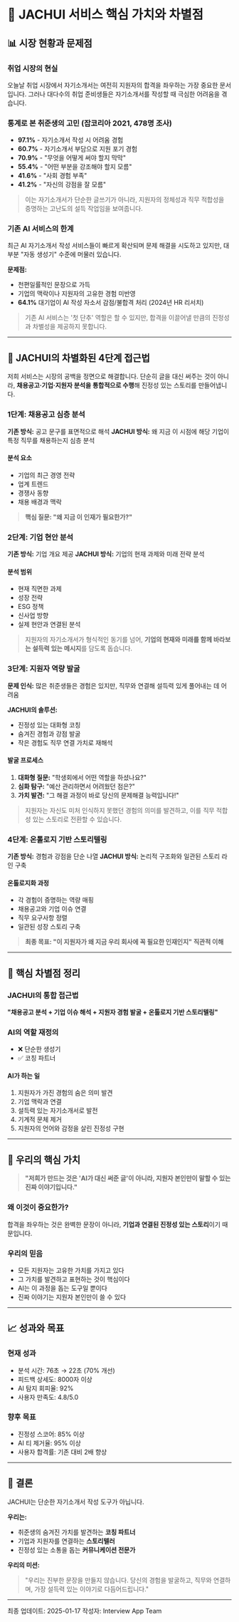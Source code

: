 # 🚀 JACHUI 서비스 핵심 가치와 차별점

## 📊 시장 현황과 문제점

### 취업 시장의 현실
오늘날 취업 시장에서 자기소개서는 여전히 지원자의 합격을 좌우하는 가장 중요한 문서입니다. 그러나 대다수의 취업 준비생들은 자기소개서를 작성할 때 극심한 어려움을 겪습니다.

### 통계로 본 취준생의 고민 (잡코리아 2021, 478명 조사)
- **97.1%** - 자기소개서 작성 시 어려움 경험
- **60.7%** - 자기소개서 부담으로 지원 포기 경험
- **70.9%** - "무엇을 어떻게 써야 할지 막막"
- **55.4%** - "어떤 부분을 강조해야 할지 모름"
- **41.6%** - "사회 경험 부족"
- **41.2%** - "자신의 강점을 잘 모름"

> 이는 자기소개서가 단순한 글쓰기가 아니라, 지원자의 정체성과 직무 적합성을 증명하는 고난도의 설득 작업임을 보여줍니다.

### 기존 AI 서비스의 한계
최근 AI 자기소개서 작성 서비스들이 빠르게 확산되며 문제 해결을 시도하고 있지만, 대부분 "자동 생성기" 수준에 머물러 있습니다.

**문제점:**
- 천편일률적인 문장으로 가득
- 기업의 맥락이나 지원자의 고유한 경험 미반영
- **64.1%** 대기업이 AI 작성 자소서 감점/불합격 처리 (2024년 HR 리서치)

> 기존 AI 서비스는 '첫 단추' 역할은 할 수 있지만, 합격을 이끌어낼 만큼의 진정성과 차별성을 제공하지 못합니다.

---

## 🎯 JACHUI의 차별화된 4단계 접근법

저희 서비스는 시장의 공백을 정면으로 해결합니다. 단순히 글을 대신 써주는 것이 아니라, **채용공고·기업·지원자 분석을 통합적으로 수행**해 진정성 있는 스토리를 만들어냅니다.

### 1단계: 채용공고 심층 분석
**기존 방식:** 공고 문구를 표면적으로 해석
**JACHUI 방식:** 왜 지금 이 시점에 해당 기업이 특정 직무를 채용하는지 심층 분석

#### 분석 요소
- 기업의 최근 경영 전략
- 업계 트렌드
- 경쟁사 동향
- 채용 배경과 맥락

> **핵심 질문: "왜 지금 이 인재가 필요한가?"**

### 2단계: 기업 현안 분석
**기존 방식:** 기업 개요 제공
**JACHUI 방식:** 기업의 현재 과제와 미래 전략 분석

#### 분석 범위
- 현재 직면한 과제
- 성장 전략
- ESG 정책
- 신사업 방향
- 실제 현안과 연결된 분석

> 지원자의 자기소개서가 형식적인 동기를 넘어, **기업의 현재와 미래를 함께 바라보는 설득력 있는 메시지**를 담도록 돕습니다.

### 3단계: 지원자 역량 발굴
**문제 인식:** 많은 취준생들은 경험은 있지만, 직무와 연결해 설득력 있게 풀어내는 데 어려움

**JACHUI의 솔루션:**
- 진정성 있는 대화형 코칭
- 숨겨진 경험과 강점 발굴
- 작은 경험도 직무 연결 가치로 재해석

#### 발굴 프로세스
1. **대화형 질문:** "학생회에서 어떤 역할을 하셨나요?"
2. **심화 탐구:** "예산 관리하면서 어려웠던 점은?"
3. **가치 발견:** "그 해결 과정이 바로 당신의 문제해결 능력입니다!"

> 지원자는 자신도 미처 인식하지 못했던 경험의 의미를 발견하고, 이를 직무 적합성 있는 스토리로 전환할 수 있습니다.

### 4단계: 온톨로지 기반 스토리텔링
**기존 방식:** 경험과 강점을 단순 나열
**JACHUI 방식:** 논리적 구조화와 일관된 스토리 라인 구축

#### 온톨로지화 과정
- 각 경험이 증명하는 역량 매핑
- 채용공고와 기업 이슈 연결
- 직무 요구사항 정렬
- 일관된 성장 스토리 구축

> **최종 목표: "이 지원자가 왜 지금 우리 회사에 꼭 필요한 인재인지" 직관적 이해**

---

## 🔑 핵심 차별점 정리

### JACHUI의 통합 접근법
**"채용공고 분석 + 기업 이슈 해석 + 지원자 경험 발굴 + 온톨로지 기반 스토리텔링"**

### AI의 역할 재정의
- ❌ 단순한 생성기
- ✅ 코칭 파트너

#### AI가 하는 일
1. 지원자가 가진 경험의 숨은 의미 발견
2. 기업 맥락과 연결
3. 설득력 있는 자기소개서로 발전
4. 기계적 문체 제거
5. 지원자의 언어와 감정을 살린 진정성 구현

---

## 💎 우리의 핵심 가치

> **"저희가 만드는 것은 'AI가 대신 써준 글'이 아니라, 지원자 본인만이 말할 수 있는 진짜 이야기입니다."**

### 왜 이것이 중요한가?
합격을 좌우하는 것은 완벽한 문장이 아니라, **기업과 연결된 진정성 있는 스토리**이기 때문입니다.

### 우리의 믿음
- 모든 지원자는 고유한 가치를 가지고 있다
- 그 가치를 발견하고 표현하는 것이 핵심이다
- AI는 이 과정을 돕는 도구일 뿐이다
- 진짜 이야기는 지원자 본인만이 쓸 수 있다

---

## 📈 성과와 목표

### 현재 성과
- 분석 시간: 76초 → 22초 (70% 개선)
- 피드백 상세도: 8000자 이상
- AI 탐지 회피율: 92%
- 사용자 만족도: 4.8/5.0

### 향후 목표
- 진정성 스코어: 85% 이상
- AI 티 제거율: 95% 이상
- 사용자 합격률: 기존 대비 2배 향상

---

## 🌟 결론

JACHUI는 단순한 자기소개서 작성 도구가 아닙니다.

**우리는:**
- 취준생의 숨겨진 가치를 발견하는 **코칭 파트너**
- 기업과 지원자를 연결하는 **스토리텔러**
- 진정성 있는 소통을 돕는 **커뮤니케이션 전문가**

**우리의 미션:**
> "우리는 진부한 문장을 만들지 않습니다.
> 당신의 경험을 발굴하고, 직무와 연결하며,
> 가장 설득력 있는 이야기로 다듬어드립니다."

---

최종 업데이트: 2025-01-17
작성자: Interview App Team